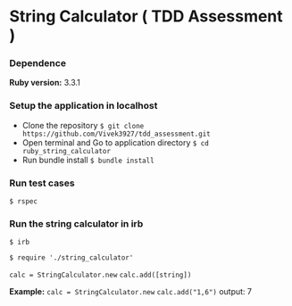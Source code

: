 # String Calculator ( TDD Assessment )

### Dependence
**Ruby version:** 3.3.1

### Setup the application in localhost
- Clone the repository
  `$ git clone https://github.com/Vivek3927/tdd_assessment.git`
- Open terminal and Go to application directory
  `$ cd ruby_string_calculator`
- Run bundle install
  `$ bundle install`

### Run test cases
`$ rspec`

### Run the string calculator in irb
`$ irb`

`$ require './string_calculator'`

`calc = StringCalculator.new`
`calc.add([string])`

**Example:**
`calc = StringCalculator.new`
`calc.add("1,6")` output: 7
